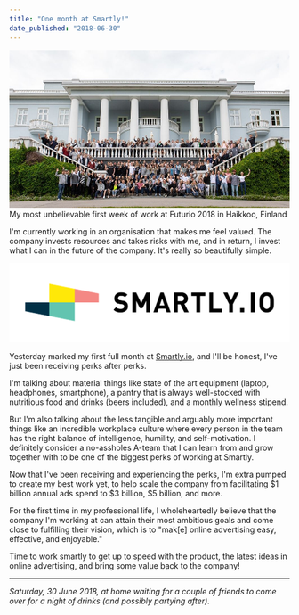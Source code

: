 ```yaml
---
title: "One month at Smartly!"
date_published: "2018-06-30"
---
```


![smartly futurio june 2018](images/futurio-june-2018.jpg) My most unbelievable first week of work at Futurio 2018 in Haikkoo, Finland

I'm currently working in an organisation that makes me feel valued. The company invests resources and takes risks with me, and in return, I invest what I can in the future of the company. It's really so beautifully simple.

![smartly io logo nickang](images/689c5a31-8600-4242-9148-c7cadc54ebfc-1511427060688-1024x287.png)

Yesterday marked my first full month at [Smartly.io](https://smartly.io), and I'll be honest, I've just been receiving perks after perks.

I'm talking about material things like state of the art equipment (laptop, headphones, smartphone), a pantry that is always well-stocked with nutritious food and drinks (beers included), and a monthly wellness stipend.

But I'm also talking about the less tangible and arguably more important things like an incredible workplace culture where every person in the team has the right balance of intelligence, humility, and self-motivation. I definitely consider a no-assholes A-team that I can learn from and grow together with to be one of the biggest perks of working at Smartly.

Now that I've been receiving and experiencing the perks, I'm extra pumped to create my best work yet, to help scale the company from facilitating $1 billion annual ads spend to $3 billion, $5 billion, and more.

For the first time in my professional life, I wholeheartedly believe that the company I'm working at can attain their most ambitious goals and come close to fulfilling their vision, which is to "mak\[e\] online advertising easy, effective, and enjoyable."

Time to work smartly to get up to speed with the product, the latest ideas in online advertising, and bring some value back to the company!

* * *

_Saturday, 30 June 2018, at home waiting for a couple of friends to come over for a night of drinks (and possibly partying after)._
